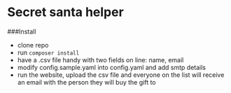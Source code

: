 Secret santa helper
===================

###Install
- clone repo
- run `composer install`
- have a .csv file handy with two fields on line: name, email
- modify config.sample.yaml into config.yaml and add smtp details
- run the website, upload the csv file and everyone on the list will receive an email with the person they will buy the gift to

